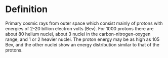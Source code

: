 # Definition

Primary cosmic rays from outer space which consist mainly of protons
with energies of 2-20 billion electron volts (Bev). For 1000 protons
there are about 80 helium nuclei, about 3 nuclei in the
carbon-nitrogen-oxygen range, and 1 or 2 heavier nuclei. The proton
energy may be as high as 105 Bev, and the other nuclei show an energy
distribution similar to that of the protons.
